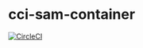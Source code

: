 # cci-sam-container
[![CircleCI](https://circleci.com/gh/mfunaki/cci-sam-container/tree/master.svg?style=svg)](https://circleci.com/gh/mfunaki/cci-sam-container/tree/master)